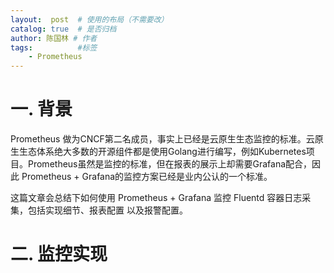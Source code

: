 ```yaml
---
layout:  post  # 使用的布局（不需要改）
catalog: true  # 是否归档
author: 陈国林 # 作者
tags:          #标签
    - Prometheus
---
```


# 一. 背景
Prometheus 做为CNCF第二名成员，事实上已经是云原生生态监控的标准。云原生生态体系绝大多数的开源组件都是使用Golang进行编写，例如Kubernetes项目。Prometheus虽然是监控的标准，但在报表的展示上却需要Grafana配合，因此 Prometheus + Grafana的监控方案已经是业内公认的一个标准。

这篇文章会总结下如何使用 Prometheus + Grafana 监控 Fluentd 容器日志采集，包括实现细节、报表配置 以及报警配置。

# 二. 监控实现

